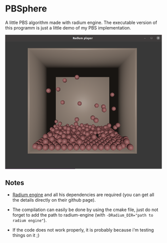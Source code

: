 # PBSphere
A little PBS algorithm made with radium engine.
The executable version of this programm is just a little demo of my PBS implementation.

![alt text](demo_image.png)

## Notes

- [Radium engine] and all his dependencies are required (you can get all the details directly on their github page).

- The compilation can easily be done by using the cmake file, just do not forget to add the path to radium-engine (with ```-DRadium_DIR="path to radium engine"```).

- If the code does not work properly, it is probably because i'm testing things on it ;)



[Radium engine]: https://github.com/STORM-IRIT/Radium-Engine
